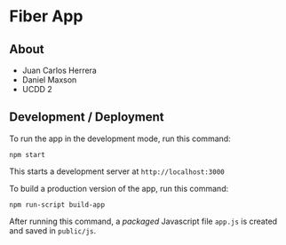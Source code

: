 # Fiber App

## About 
* Juan Carlos Herrera
* Daniel Maxson
* UCDD 2

## Development / Deployment

To run the app in the development mode, run this command:

    npm start

This starts a development server at `http://localhost:3000`

To build a production version of the app, run this command:

    npm run-script build-app

After running this command, a _packaged_ Javascript file `app.js` is created
and saved in `public/js`.